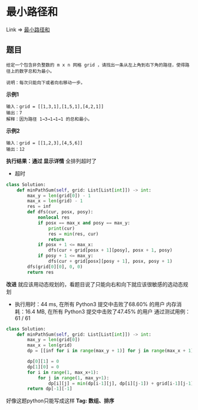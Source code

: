 # 最小路径和

Link => [最小路径和](https://leetcode-cn.com/problems/minimum-path-sum/)

## 题目

    给定一个包含非负整数的 m x n 网格 grid ，请找出一条从左上角到右下角的路径，使得路径上的数字总和为最小。

    说明：每次只能向下或者向右移动一步。



**示例1**

    输入：grid = [[1,3,1],[1,5,1],[4,2,1]]
    输出：7
    解释：因为路径 1→3→1→1→1 的总和最小。

**示例2**

    输入：grid = [[1,2,3],[4,5,6]]
    输出：12

**执行结果：通过 显示详情**
全排列超时了

- 超时

```python
class Solution:
    def minPathSum(self, grid: List[List[int]]) -> int:
        max_y = len(grid[0]) - 1
        max_x = len(grid) - 1
        res = inf
        def dfs(cur, posx, posy):
            nonlocal res
            if posx == max_x and posy == max_y:
                print(cur)
                res = min(res, cur)
                return
            if posx + 1 <= max_x:
                dfs(cur + grid[posx + 1][posy], posx + 1, posy)
            if posy + 1 <= max_y:
                dfs(cur + grid[posx][posy + 1], posx, posy + 1)
        dfs(grid[0][0], 0, 0)
        return res
```
**改进**
就应该用动态规划的，看题目说了只能向右和向下就应该很敏感的选动态规划

- 执行用时：44 ms, 在所有 Python3 提交中击败了68.60% 的用户
内存消耗：16.4 MB, 在所有 Python3 提交中击败了47.45% 的用户
通过测试用例：61 / 61

```python
class Solution:
    def minPathSum(self, grid: List[List[int]]) -> int:
        max_y = len(grid[0])
        max_x = len(grid)
        dp = [[inf for i in range(max_y + 1)] for j in range(max_x + 1)]

        dp[0][1] = 0
        dp[1][0] = 0
        for i in range(1, max_x+1):
            for j in range(1, max_y+1):
                dp[i][j] = min(dp[i-1][j], dp[i][j-1]) + grid[i-1][j-1]
        return dp[-1][-1]
```
好像这题python只能写成这样
**Tag: 数组、排序**
